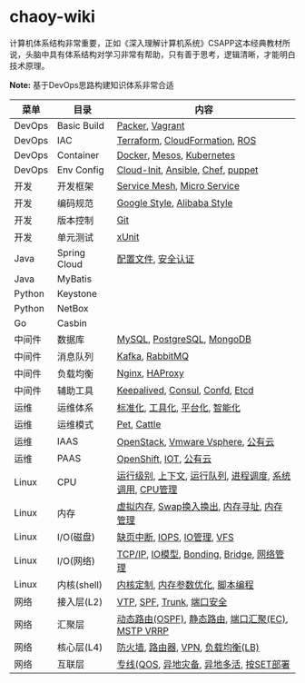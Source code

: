 # chaoy-wiki

计算机体系结构非常重要，正如《深入理解计算机系统》CSAPP这本经典教材所说，头脑中具有体系结构对学习非常有帮助，只有善于思考，逻辑清晰，才能明白技术原理。

**Note:** 基于DevOps思路构建知识体系非常合适

| 菜单   |      目录      |  内容 |
|----------|---------------|-------|
| DevOps |  Basic Build | [Packer](/wiki/devops/devops.html), [Vagrant](/wiki/devops/devops.html) |
| DevOps |    IAC   |   [Terraform](/wiki/devops/devops.html), [CloudFormation](/wiki/devops/devops.html), [ROS](/wiki/devops/devops.html) |
| DevOps | Container |    [Docker](/wiki/devops/devops.html), [Mesos](/wiki/devops/devops.html), [Kubernetes](/wiki/devops/devops.html) |
| DevOps | Env Config |    [Cloud-Init](/wiki/devops/devops.html), [Ansible](/wiki/devops/devops.html), [Chef](/wiki/devops/devops.html), [puppet](/wiki/devops/devops.html) |
| 开发 |  开发框架 | [Service Mesh](/wiki/dev/dev.html), [Micro Service](/wiki/dev/dev.html) |
| 开发 |  编码规范   |   [Google Style](/wiki/dev/dev.html), [Alibaba Style](/wiki/dev/dev.html) |
| 开发 | 版本控制 |    [Git](/wiki/dev/dev.html) |
| 开发 | 单元测试 |    [xUnit](/wiki/dev/dev.html) |
| Java |  Spring Cloud   |   [配置文件](/wiki/java/java.html), [安全认证](/wiki/java/java.html) |
| Java | MyBatis |     |
| Python | Keystone |     |
| Python |  NetBox   |    |
| Go | Casbin |     |
| 中间件 |  数据库 | [MySQL](/wiki/middleware/middleware.html), [PostgreSQL](/wiki/middleware/middleware.html), [MongoDB](/wiki/middleware/middleware.html) |
| 中间件 |  消息队列   |   [Kafka](/wiki/middleware/middleware.html), [RabbitMQ](/wiki/middleware/middleware.html) |
| 中间件 | 负载均衡 |    [Nginx](/wiki/middleware/middleware.html), [HAProxy](/wiki/middleware/middleware.html) |
| 中间件 | 辅助工具 |    [Keepalived](/wiki/middleware/middleware.html), [Consul](/wiki/middleware/middleware.html), [Confd](/wiki/middleware/middleware.html), [Etcd](/wiki/middleware/middleware.html) |
| 运维 |  运维体系 | [标准化](/wiki/ops/ops.html), [工具化](/wiki/ops/ops.html), [平台化](/wiki/ops/ops.html), [智能化](/wiki/ops/ops.html) |
| 运维 |  运维模式   |   [Pet](/wiki/ops/ops.html), [Cattle](/wiki/ops/ops.html) |
| 运维 | IAAS |    [OpenStack](/wiki/ops/ops.html), [Vmware Vsphere](/wiki/ops/ops.html), [公有云](/wiki/ops/ops.html) |
| 运维 | PAAS |    [OpenShift](/wiki/ops/ops.html), [IOT](/wiki/ops/ops.html), [公有云](/wiki/ops/ops.html) |
| Linux |  CPU | [运行级别](/wiki/linux/linux.html), [上下文](/wiki/linux/linux.html), [运行队列](/wiki/linux/linux.html), [进程调度](/wiki/linux/linux.html), [系统调用](/wiki/linux/linux.html), [CPU管理](/wiki/linux/linux.html) |
| Linux |  内存   |   [虚拟内存](), [Swap换入换出](/wiki/linux/linux.html), [内存寻址](), [内存管理]() |
| Linux | I/O(磁盘) |    [缺页中断](/wiki/linux/linux.html), [IOPS](), [IO管理](/wiki/linux/linux.html), [VFS](/wiki/linux/linux.html) |
| Linux | I/O(网络) |    [TCP/IP](/wiki/linux/linux.html), [IO模型](), [Bonding](/wiki/linux/linux.html), [Bridge](/wiki/linux/linux.html), [网络管理](/wiki/linux/linux.html) |
| Linux | 内核(shell) |    [内核定制](/wiki/linux/linux.html), [内存参数优化](/wiki/linux/linux.html), [脚本编程](/wiki/linux/linux.html) |
| 网络 |  接入层(L2) | [VTP](/wiki/network/network.html), [SPF](/wiki/network/network.html), [Trunk](/wiki/network/network.html), [端口安全](/wiki/network/network.html) |
| 网络 |  汇聚层   |   [动态路由(OSPF)](/wiki/network/network.html), [静态路由](/wiki/network/network.html), [端口汇聚(EC)](/wiki/network/network.html), [MSTP VRRP](/wiki/network/network.html) |
| 网络 | 核心层(L4) |    [防火墙](/wiki/network/network.html), [路由器](/wiki/network/network.html), [VPN](), [负载均衡(LB)](/wiki/network/network.html) |
| 网络 | 互联层 |    [专线(QOS](/wiki/network/network.html), [异地灾备](/wiki/network/network.html), [异地多活](/wiki/network/network.html), [按SET部署](/wiki/network/network.html) |
